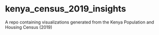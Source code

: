 # kenya_census_2019_insights
A repo containing visualizations generated from the Kenya Population and Housing Census (2019)
